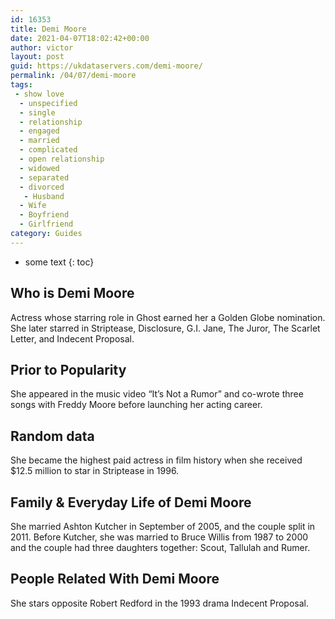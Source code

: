```yaml
---
id: 16353
title: Demi Moore
date: 2021-04-07T18:02:42+00:00
author: victor
layout: post
guid: https://ukdataservers.com/demi-moore/
permalink: /04/07/demi-moore
tags:
 - show love
  - unspecified
  - single
  - relationship
  - engaged
  - married
  - complicated
  - open relationship
  - widowed
  - separated
  - divorced
   - Husband
  - Wife
  - Boyfriend
  - Girlfriend
category: Guides
---
```


* some text
{: toc}


## Who is Demi Moore



Actress whose starring role in Ghost earned her a Golden Globe nomination. She later starred in Striptease, Disclosure, G.I. Jane, The Juror, The Scarlet Letter, and Indecent Proposal.

                
                
                
## Prior to Popularity



She appeared in the music video &#8220;It&#8217;s Not a Rumor&#8221; and co-wrote three songs with Freddy Moore before launching her acting career.

                
                
                
## Random data



She became the highest paid actress in film history when she received $12.5 million to star in Striptease in 1996.

                
                
                
## Family & Everyday Life of Demi Moore



She married Ashton Kutcher in September of 2005, and the couple split in 2011. Before Kutcher, she was married to Bruce Willis from 1987 to 2000 and the couple had three daughters together: Scout, Tallulah and Rumer.

                
                
                
## People Related With Demi Moore



She stars opposite Robert Redford in the 1993 drama Indecent Proposal.

                
              
            
          
          
          